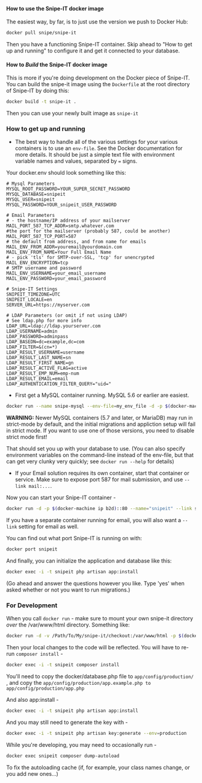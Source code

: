 #### How to use the Snipe-IT docker image #####

The easiest way, by far, is to just use the version we push to Docker Hub:

```sh
docker pull snipe/snipe-it
```

Then you have a functioning Snipe-IT container. Skip ahead to "How to get up and 
running" to configure it and get it connected to your database.

#### How to *Build* the Snipe-IT docker image ####

This is more if you're doing development on the Docker piece of Snipe-IT.
You can build the snipe-it image using the ```Dockerfile``` at the root directory of Snipe-IT by doing this:

```sh
docker build -t snipe-it .
```

Then you can use your newly built image as ```snipe-it```

### How to get up and running ###

* The best way to handle all of the various settings for your various containers is to use an `env-file`. 
See the Docker documentation for more details. It should be just a simple text file with environment 
variable names and values, separated by ```=``` signs.

Your docker.env should look something like this:

```env
# Mysql Parameters
MYSQL_ROOT_PASSWORD=YOUR_SUPER_SECRET_PASSWORD
MYSQL_DATABASE=snipeit
MYSQL_USER=snipeit
MYSQL_PASSWORD=YOUR_snipeit_USER_PASSWORD

# Email Parameters
# - the hostname/IP address of your mailserver
MAIL_PORT_587_TCP_ADDR=smtp.whatever.com
#the port for the mailserver (probably 587, could be another)
MAIL_PORT_587_TCP_PORT=587
# the default from address, and from name for emails
MAIL_ENV_FROM_ADDR=youremail@yourdomain.com
MAIL_ENV_FROM_NAME=Your Full Email Name
# - pick 'tls' for SMTP-over-SSL, 'tcp' for unencrypted
MAIL_ENV_ENCRYPTION=tcp
# SMTP username and password
MAIL_ENV_USERNAME=your_email_username
MAIL_ENV_PASSWORD=your_email_password

# Snipe-IT Settings
SNIPEIT_TIMEZONE=UTC
SNIPEIT_LOCALE=en
SERVER_URL=https://myserver.com

# LDAP Parameters (or omit if not using LDAP)
# See ldap.php for more info
LDAP_URL=ldap://ldap.yourserver.com
LDAP_USERNAME=admin
LDAP_PASSWORD=adminpass
LDAP_BASEDN=dc=example,dc=com
LDAP_FILTER=&(cn=*)
LDAP_RESULT_USERNAME=username
LDAP_RESULT_LAST_NAME=sn
LDAP_RESULT_FIRST_NAME=gn
LDAP_RESULT_ACTIVE_FLAG=active
LDAP_RESULT_EMP_NUM=emp-num
LDAP_RESULT_EMAIL=email
LDAP_AUTHENTICATION_FILTER_QUERY="uid="
```
* First get a MySQL container running. MySQL 5.6 or earlier are easiest.

```sh
docker run --name snipe-mysql --env-file=my_env_file -d -p $(docker-machine ip b2d)::3306 mysql:5.6
```

**WARNING:** Newer MySQL containers (5.7 and later, or MariaDB) may run in strict-mode by default, and the initial
migrations and appliction setup will fail in strict mode. If you want to use one of those versions, you need to disable strict
mode first!

That should set you up with your database to use. (You can also specify environment variables on the command-line instead of the env-file, but that can get very clunky very quickly; see ```docker run --help``` for details)

* If your Email solution requires its own container, start that container or service. Make sure to expose port 587 for mail submission, and use ```--link mail:...```.

Now you can start your Snipe-IT container -
```sh
docker run -d -p $(docker-machine ip b2d)::80 --name="snipeit" --link snipe-mysql:mysql --env-file=my_env_file snipe-it 
```
If you have a separate container running for email, you will also want a ```--link``` setting for email as well.

You can find out what port Snipe-IT is running on with:

```sh
docker port snipeit
```

And finally, you can initialize the application and database like this:

```sh
docker exec -i -t snipeit php artisan app:install
```

(Go ahead and answer the questions however you like. Type 'yes' when asked whether or not you want to run migrations.)

### For Development ###

When you call ```docker run``` - make sure to mount your own snipe-it directory *over* the /var/www/html directory. Something like:

```sh
docker run -d -v /Path/To/My/snipe-it/checkout:/var/www/html -p $(docker-machine ip b2d)::80  --name="snipeit" --link mysql:mysql snipeit
```

Then your local changes to the code will be reflected. You will have to re-run ```composer install``` - 

```sh
docker exec -i -t snipeit composer install
```

You'll need to copy the docker/database.php file to ```app/config/production/``` , and copy the ```app/config/production/app.example.php to app/config/production/app.php```

And also app:install - 

```sh
docker exec -i -t snipeit php artisan app:install
```

And you may still need to generate the key with - 

```sh
docker exec -i -t snipeit php artisan key:generate --env=production
```
While you're developing, you may need to occasionally run -

```sh
docker exec snipeit composer dump-autoload
```

To fix the autoloading cache (if, for example, your class names change, or you add new ones...)
